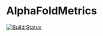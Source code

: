 # AlphaFoldMetrics

[![Build Status](https://github.com/ahbucknell/AlphaFoldMetrics.jl/actions/workflows/CI.yml/badge.svg?branch=main)](https://github.com/ahbucknell/AlphaFoldMetrics.jl/actions/workflows/CI.yml?query=branch%3Amain)
